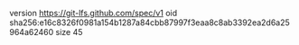 version https://git-lfs.github.com/spec/v1
oid sha256:e16c8326f0981a154b1287a84cbb87997f3eaa8c8ab3392ea2d6a25964a62460
size 45
